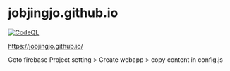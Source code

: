 # jobjingjo.github.io

[![CodeQL](https://github.com/jobjingjo/jobjingjo.github.io/workflows/CodeQL/badge.svg)](https://github.com/jobjingjo/jobjingjo.github.io/actions?query=workflow%3ACodeQL)

https://jobjingjo.github.io/


Goto firebase
Project setting > Create webapp > copy content in config.js